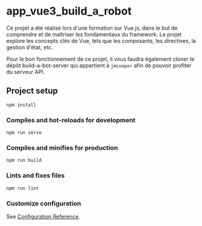 # app_vue3_build_a_robot
Ce projet a été réalisé lors d'une formation sur Vue.js, dans le but de comprendre et de maîtriser les fondamentaux du framework. Le projet explore les concepts clés de Vue, tels que les composants, les directives, la gestion d'état, etc.

Pour le bon fonctionnement de ce projet, il vous faudra également cloner le dépôt build-a-bot-server qui appartient à `jmcooper` afin de pouvoir profiter du serveur API. 

## Project setup
```
npm install
```

### Compiles and hot-reloads for development
```
npm run serve
```

### Compiles and minifies for production
```
npm run build
```

### Lints and fixes files
```
npm run lint
```

### Customize configuration
See [Configuration Reference](https://cli.vuejs.org/config/).
